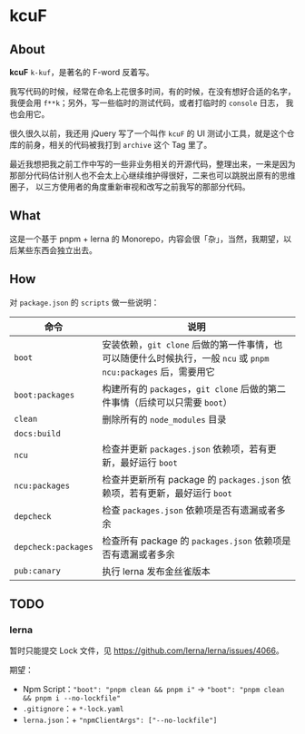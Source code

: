 # kcuF

## About

**kcuF** `k-kuf`，是著名的 F-word 反着写。

我写代码的时候，经常在命名上花很多时间，有的时候，在没有想好合适的名字，我便会用 `f**k`；另外，写一些临时的测试代码，或者打临时的 `console` 日志，
我也会用它。

很久很久以前，我还用 jQuery 写了一个叫作 `kcuF` 的 UI 测试小工具，就是这个仓库的前身，相关的代码被我打到 `archive` 这个 Tag 里了。

最近我想把我之前工作中写的一些非业务相关的开源代码，整理出来，一来是因为那部分代码估计别人也不会太上心继续维护得很好，二来也可以跳脱出原有的思维圈子，
以三方使用者的角度重新审视和改写之前我写的那部分代码。

## What

这是一个基于 pnpm + lerna 的 Monorepo，内容会很「杂」，当然，我期望，以后某些东西会独立出去。

## How

对 `package.json` 的 `scripts` 做一些说明：

| 命令 | 说明 |
| --- | --- |
| `boot` | 安装依赖，`git clone` 后做的第一件事情，也可以随便什么时候执行，一般 `ncu` 或 `pnpm ncu:packages` 后，需要用它 |
| `boot:packages` | 构建所有的 `packages`，`git clone` 后做的第二件事情（后续可以只需要 `boot`） |
| `clean` | 删除所有的 `node_modules` 目录 |
| `docs:build` | |
| `ncu` | 检查并更新 `packages.json` 依赖项，若有更新，最好运行 `boot` |
| `ncu:packages` | 检查并更新所有 package 的 `packages.json` 依赖项，若有更新，最好运行 `boot` |
| `depcheck` | 检查 `packages.json` 依赖项是否有遗漏或者多余 |
| `depcheck:packages` | 检查所有 package 的 `packages.json` 依赖项是否有遗漏或者多余 |
| `pub:canary` | 执行 lerna 发布金丝雀版本 |

## TODO

### lerna

暂时只能提交 Lock 文件，见 <https://github.com/lerna/lerna/issues/4066>。

期望：

* Npm Script：`"boot": "pnpm clean && pnpm i"` → `"boot": "pnpm clean && pnpm i --no-lockfile"`
* `.gitignore`：+ `*-lock.yaml`
* `lerna.json`：+ `"npmClientArgs": ["--no-lockfile"]`